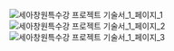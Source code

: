 ![세아창원특수강 프로젝트 기술서_1_페이지_1](https://github.com/TaeKyuIm/seah_project/assets/78799904/9b7d592d-3ab5-4b32-aa02-afc0b4cc907e)
![세아창원특수강 프로젝트 기술서_1_페이지_2](https://github.com/TaeKyuIm/seah_project/assets/78799904/a270de60-ab70-4008-8550-142ded54ce27)
![세아창원특수강 프로젝트 기술서_1_페이지_3](https://github.com/TaeKyuIm/seah_project/assets/78799904/c3975374-8d49-4e2a-8393-fba093f7a4c2)
